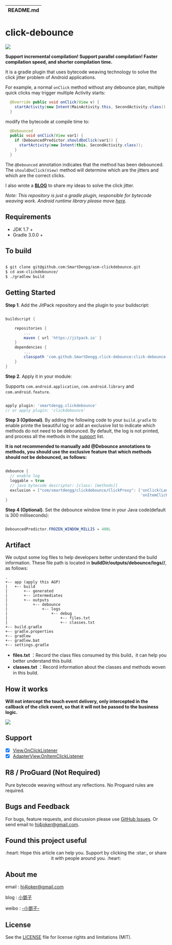 | README.md |
|:---|

# click-debounce

[![](https://jitpack.io/v/SmartDengg/asm-clickdebounce.svg)](https://jitpack.io/#SmartDengg/asm-clickdebounce)

**Support incremental compilation! Support parallel compilation! Faster compilation speed, and shorter compilation time.**

It is a gradle plugin that uses bytecode weaving technology to solve the click jitter problem of Android applications.

For example, a normal `onClick` method without any debounce plan, multiple quick clicks may trigger multiple Activity starts:

```java
  @Override public void onClick(View v) {
    startActivity(new Intent(MainActivity.this, SecondActivity.class));
  }
```

modify the bytecode at compile time to:

```java
  @Debounced
  public void onClick(View var1) {
    if (DebouncedPredictor.shouldDoClick(var1)) {
      startActivity(new Intent(this, SecondActivity.class));
    }
  }
```

 The `@Debounced` annotation indicates that the method has been debounced. The `shouldDoClick(View)` method will determine which are the jitters and which are the correct clicks.

I also wrote a **[BLOG](https://www.jianshu.com/p/28751130c038)** to share my ideas to solve the click jitter.

*Note: This repository is just a gradle plugin, responsible for bytecode weaving work. Android runtime library please move [here](https://github.com/SmartDengg/asm-clickdebounce-runtime).*


## Requirements

- JDK 1.7 +
- Gradle 3.0.0 +

## To build

```bash

$ git clone git@github.com:SmartDengg/asm-clickdebounce.git
$ cd asm-clickdebounce/
$ ./gradlew build

```

## Getting Started

**Step 1**. Add the JitPack repository and the plugin to your buildscript:

```groovy

buildscript {

    repositories {
        ...
        maven { url 'https://jitpack.io' }
    }
    dependencies {
        ...
        classpath 'com.github.SmartDengg.click-debounce:click-debounce-gradle-plugin:1.2.0'
    }
}

```

**Step 2**. Apply it in your module:

Supports `com.android.application`, `com.android.library` and `com.android.feature`.

```groovy

apply plugin: 'smartdengg.clickdebounce'
// or apply plugin: 'clickdebounce'

```

**Step 3 (Optional)**. By adding the following code to your `build.gradle` to enable printe the beautiful log or add an exclusive list to indicate which methods do not need to be debounced. By default, the log is not printed, and process all the methods in the [support](#jump) list.

**It is not recommended to manually add @Debounce annotations to methods, you should use the **exclusive** feature that which methods should not be debounced, as follows:**

```groovy

debounce {
  // enable log
  loggable = true
  // java bytecode descriptor: [class: [methods]]
  exclusion = ["com/smartdengg/clickdebounce/ClickProxy": ['onClick(Landroid/view/View;)V',
                                                           'onItemClick(Landroid/widget/AdapterView;Landroid/view/View;IJ)V']]
}

```


**Step 4 (Optional)**. Set the debounce window time in your Java code(default is 300 milliseconds):

```java

DebouncedPredictor.FROZEN_WINDOW_MILLIS = 400L

```

## Artifact

We output some log files to help developers better understand the build information.
These file path is located in **buildDir/outputs/debounce/logs/<variant>/**, as follows:


```
.
+-- app (apply this AGP)
|   +-- build
|       +-- generated
|       +-- intermediates
|       +-- outputs
|           +-- debounce
|               +-- logs
|                   +-- debug
|                       +-- files.txt
|                       +-- classes.txt
+-- build.gradle
+-- gradle.properties
+-- gradlew
+-- gradlew.bat
+-- settings.gradle

```

- **files.txt** ：Record the class files consumed by this build，it can help you better understand this build.
- **classes.txt** ：Record information about the classes and methods woven in this build.


## How it works

**Will not intercept the touch event delivery, only intercepted in the callback of the click event, so that it will not be passed to the business logic.**

![](art/clickdebounce.png)

## <span id="jump">Support</span>

- [x] [View.OnClickListener](https://developer.android.com/reference/android/view/View.OnClickListener)
- [x] [AdapterView.OnItemClickListener](https://developer.android.com/reference/android/widget/AdapterView.OnItemClickListener)

## R8 / ProGuard (Not Required)

Pure bytecode weaving without any reflections. No Proguard rules are required.

## Bugs and Feedback

For bugs, feature requests, and discussion please use [GitHub Issues](https://github.com/SmartDengg/asm-clickdebounce/issues). Or send email to hi4joker@gmail.com.


## Found this project useful

<p align="center">:heart: Hope this article can help you. Support by clicking the :star:, or share it with people around you. :heart:  </p>


## About me

email : hi4joker@gmail.com

blog  : [小鄧子](https://www.jianshu.com/u/df40282480b4)

weibo : [-小鄧子-](https://weibo.com/5367097592/profile?topnav=1&wvr=6)


## License

See the [LICENSE](LICENSE) file for license rights and limitations (MIT).
